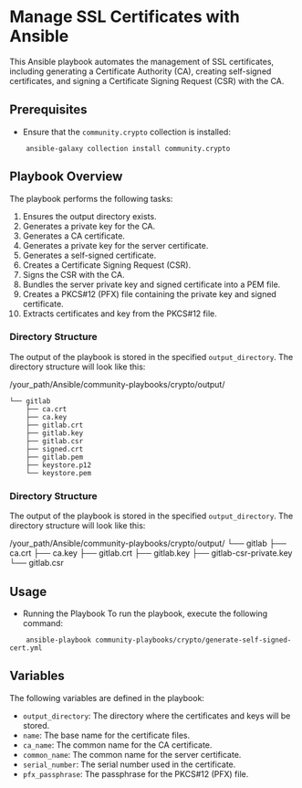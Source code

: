 # Manage SSL Certificates with Ansible

This Ansible playbook automates the management of SSL certificates, including generating a Certificate Authority (CA), creating self-signed certificates, and signing a Certificate Signing Request (CSR) with the CA.

## Prerequisites

- Ensure that the `community.crypto` collection is installed:

```
    ansible-galaxy collection install community.crypto
```



## Playbook Overview

The playbook performs the following tasks:

1. Ensures the output directory exists.
2. Generates a private key for the CA.
3. Generates a CA certificate.
4. Generates a private key for the server certificate.
5. Generates a self-signed certificate.
6. Creates a Certificate Signing Request (CSR).
7. Signs the CSR with the CA.
8. Bundles the server private key and signed certificate into a PEM file.
9. Creates a PKCS#12 (PFX) file containing the private key and signed certificate.
10. Extracts certificates and key from the PKCS#12 file.

### Directory Structure

The output of the playbook is stored in the specified `output_directory`. The directory structure will look like this:

/your_path/Ansible/community-playbooks/crypto/output/ 
```
└── gitlab
    ├── ca.crt
    ├── ca.key
    ├── gitlab.crt
    ├── gitlab.key
    ├── gitlab.csr
    ├── signed.crt
    ├── gitlab.pem
    ├── keystore.p12
    └── keystore.pem
```

### Directory Structure

The output of the playbook is stored in the specified `output_directory`. The directory structure will look like this:

/your_path/Ansible/community-playbooks/crypto/output/ └── gitlab ├── ca.crt ├── ca.key ├── gitlab.crt ├── gitlab.key ├── gitlab-csr-private.key └── gitlab.csr



## Usage
- Running the Playbook
    To run the playbook, execute the following command:


```
    ansible-playbook community-playbooks/crypto/generate-self-signed-cert.yml
```


## Variables

The following variables are defined in the playbook:

- `output_directory`: The directory where the certificates and keys will be stored.
- `name`: The base name for the certificate files.
- `ca_name`: The common name for the CA certificate.
- `common_name`: The common name for the server certificate.
- `serial_number`: The serial number used in the certificate.
- `pfx_passphrase`: The passphrase for the PKCS#12 (PFX) file.
